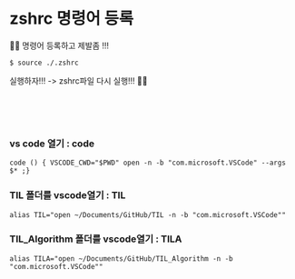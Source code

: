 # zshrc 명령어 등록

🎯🎯 명령어 등록하고 제발좀 !!! 

```vim
$ source ./.zshrc
```
실행하자!!! -> zshrc파일 다시 실행!!!  🎯🎯

<br>
<br>
<br>

### vs code 열기 : code

```vim
code () { VSCODE_CWD="$PWD" open -n -b "com.microsoft.VSCode" --args $* ;}
```

### TIL 폴더를 vscode열기 : TIL

```vim
alias TIL="open ~/Documents/GitHub/TIL -n -b "com.microsoft.VSCode""
```


### TIL_Algorithm 폴더를 vscode열기 : TILA
```vim
alias TILA="open ~/Documents/GitHub/TIL_Algorithm -n -b "com.microsoft.VSCode""
```